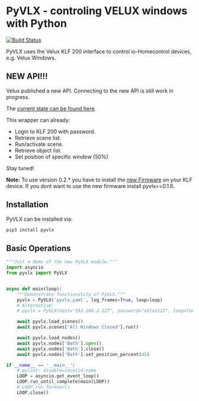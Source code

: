 PyVLX - controling VELUX windows with Python
============================================

[![Build Status](https://travis-ci.org/Julius2342/pyvlx.svg?branch=master)](https://travis-ci.org/Julius2342/pyvlx)

PyVLX uses the Velux KLF 200 interface to control io-Homecontrol devices, e.g. Velux Windows.

NEW API!!!
----------

Velux published a new API. Connecting to the new API is still work in progress.

The [current state can be found here](https://github.com/Julius2342/pyvlx/blob/master/examples/demo.py).

This wrapper can already:

* Login to KLF 200 with password.
* Retrieve scene list.
* Run/activate scene.
* Retrieve object list.
* Set position of specific window (50%)

Stay tuned!

**Note:** To use version 0.2.\* you have to install the [new Firmware](https://www.velux.com/api/klf200) on your KLF device. If you dont want to use the new firmware install pyvlx==0.1.6.

Installation
------------

PyVLX can be installed via:

```bash
pip3 install pyvlx
```

Basic Operations
----------------

```python
"""Just a demo of the new PyVLX module."""
import asyncio
from pyvlx import PyVLX


async def main(loop):
    """Demonstrate functionality of PyVLX."""
    pyvlx = PyVLX('pyvlx.yaml', log_frames=True, loop=loop)
    # Alternative:
    # pyvlx = PyVLX(host="192.168.2.127", password="velux123", loop=loop)

    await pyvlx.load_scenes()
    await pyvlx.scenes["All Windows Closed"].run()

    await pyvlx.load_nodes()
    await pyvlx.nodes['Bath'].open()
    await pyvlx.nodes['Bath'].close()
    await pyvlx.nodes['Bath'].set_position_percent(45)

if __name__ == '__main__':
    # pylint: disable=invalid-name
    LOOP = asyncio.get_event_loop()
    LOOP.run_until_complete(main(LOOP))
    # LOOP.run_forever()
    LOOP.close()
```


